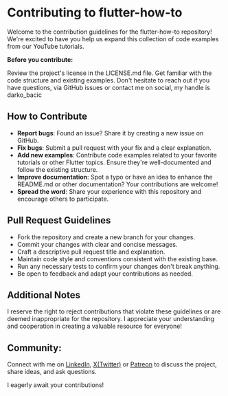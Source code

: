 # Contributing to flutter-how-to

Welcome to the contribution guidelines for the flutter-how-to repository! We're excited to have you help us expand this collection of code examples from our YouTube tutorials.

**Before you contribute:**

Review the project's license in the LICENSE.md file.
Get familiar with the code structure and existing examples.
Don't hesitate to reach out if you have questions, via GitHub issues or contact me on social, my handle is darko_bacic


## How to Contribute

- **Report bugs**: Found an issue? Share it by creating a new issue on GitHub.
- **Fix bugs**: Submit a pull request with your fix and a clear explanation.
- **Add new examples**: Contribute code examples related to your favorite tutorials or other Flutter topics. Ensure they're well-documented and follow the existing structure.
- **Improve documentation**: Spot a typo or have an idea to enhance the README.md or other documentation? Your contributions are welcome!
- **Spread the word**: Share your experience with this repository and encourage others to participate.

## Pull Request Guidelines

- Fork the repository and create a new branch for your changes.
- Commit your changes with clear and concise messages.
- Craft a descriptive pull request title and explanation.
- Maintain code style and conventions consistent with the existing base.
- Run any necessary tests to confirm your changes don't break anything.
- Be open to feedback and adapt your contributions as needed.


## Additional Notes

I reserve the right to reject contributions that violate these guidelines or are deemed inappropriate for the repository.
I appreciate your understanding and cooperation in creating a valuable resource for everyone!

## Community:

Connect with me on [LinkedIn](https://www.linkedin.com/in/darkobacic/), [X(Twitter)](https://twitter.com/darko_bacic) or [Patreon](https://www.patreon.com/darko_bacic) to discuss the project, share ideas, and ask questions.

I eagerly await your contributions!
